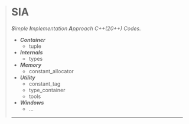 ># SIA
>***S**imple **I**mplementation **A**pproach C++(20++) Codes.*
> - ***Container***  
>   - tuple  
> - ***Internals***  
>   - types  
> - ***Memory***  
>   - constant_allocator  
> - ***Utility***  
>   - constant_tag  
>   - type_container  
>   - tools  
> - ***Windows***  
>   - ...  
>   
> ---